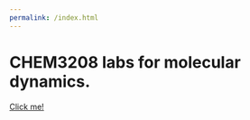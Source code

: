 ```yaml
---
permalink: /index.html
---
```


# CHEM3208 labs for molecular dynamics.

[Click me!](https://lilyminium.github.io/chem3208/forcefields)